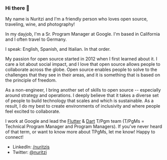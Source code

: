 ### Hi there 👋

My name is Nuritzi and I'm a friendly person who loves open source, traveling, wine, and photography!

In my dayjob, I'm a Sr. Program Manager at Google. I'm based in California and I often travel to Germany. 

I speak: English, Spanish, and Itialian. In that order. 

My passion for open source started in 2012 when I first learned about it. I care a lot about social impact, and I love that open source allows people to collaborate across the globe. Open source enables people to solve to the challenges that they see in their areas, and it is something that is based on the principle of freedom. 

As a non-engineer, I bring another set of skills to open source -- especially around strategy and operations. I deeply believe that it takes a diverse set of people to build technology that scales and which is sustainable. As a result, I do my best to create environments of inclusivity and where people feel excited to collaborate. 

I work at Google and lead the [Flutter](https://github.com/flutter) & [Dart](https://github.com/dart-lang) T/Pgm team (T/PgMs = Technical Program Manager and Program Managers). If you've never heard of that term, or want to know more about TPgMs, let me know! Happy to connect!

- LinkedIn: [/nuritzis](https://www.linkedin.com/in/nuritzis/)
- Twitter: [@nuritzi](https://twitter.com/1nuritzi)


<!--
**nuritzi/nuritzi** is a ✨ _special_ ✨ repository because its `README.md` (this file) appears on your GitHub profile.

Here are some ideas to get you started:

- 🔭 I’m currently working on ...
- 🌱 I’m currently learning ...
- 👯 I’m looking to collaborate on ...
- 🤔 I’m looking for help with ...
- 💬 Ask me about ...
- 📫 How to reach me: ...
- 😄 Pronouns: ...
- ⚡ Fun fact: ...
-->
